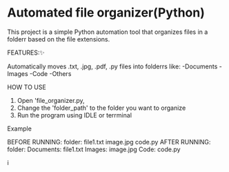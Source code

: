 # Automated file organizer(Python)

This project is a simple Python automation tool that organizes files in a folderr based on the file extensions.

FEATURES:✨

Automatically moves .txt, .jpg, .pdf, .py files into folderrs like:
-Documents
-Images
-Code
-Others

HOW TO USE
1. Open 'file_organizer.py,
2. Change the 'folder_path' to the folder you want to organize
3. Run the program using IDLE or terrminal

Example

BEFORE RUNNING:
folder:
     file1.txt
     image.jpg
     code.py
AFTER RUNNING:
folder:
 Documents: file1.txt
 Images: image.jpg
 Code: code.py


 
 i
